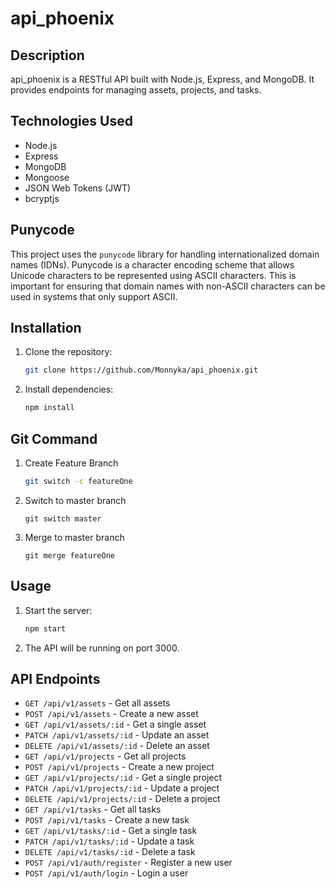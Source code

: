 # api_phoenix

## Description

api_phoenix is a RESTful API built with Node.js, Express, and MongoDB. It provides endpoints for managing assets, projects, and tasks.

## Technologies Used

- Node.js
- Express
- MongoDB
- Mongoose
- JSON Web Tokens (JWT)
- bcryptjs

## Punycode

This project uses the `punycode` library for handling internationalized domain names (IDNs). Punycode is a character encoding scheme that allows Unicode characters to be represented using ASCII characters. This is important for ensuring that domain names with non-ASCII characters can be used in systems that only support ASCII.

## Installation

1.  Clone the repository:

    ```bash
    git clone https://github.com/Monnyka/api_phoenix.git
    ```

2.  Install dependencies:

    ```bash
    npm install
    ```

## Git Command

1. Create Feature Branch

   ```bash
   git switch -c featureOne
   ```

2. Switch to master branch
   ```
   git switch master
   ```
3. Merge to master branch
   ```
   git merge featureOne
   ```

## Usage

1.  Start the server:

    ```bash
    npm start
    ```

2.  The API will be running on port 3000.

## API Endpoints

- `GET /api/v1/assets` - Get all assets
- `POST /api/v1/assets` - Create a new asset
- `GET /api/v1/assets/:id` - Get a single asset
- `PATCH /api/v1/assets/:id` - Update an asset
- `DELETE /api/v1/assets/:id` - Delete an asset
- `GET /api/v1/projects` - Get all projects
- `POST /api/v1/projects` - Create a new project
- `GET /api/v1/projects/:id` - Get a single project
- `PATCH /api/v1/projects/:id` - Update a project
- `DELETE /api/v1/projects/:id` - Delete a project
- `GET /api/v1/tasks` - Get all tasks
- `POST /api/v1/tasks` - Create a new task
- `GET /api/v1/tasks/:id` - Get a single task
- `PATCH /api/v1/tasks/:id` - Update a task
- `DELETE /api/v1/tasks/:id` - Delete a task
- `POST /api/v1/auth/register` - Register a new user
- `POST /api/v1/auth/login` - Login a user
